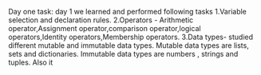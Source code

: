 Day one task: day 1 we learned and performed following tasks
1.Variable selection and declaration rules.
2.Operators - Arithmetic operator,Assignment operator,comparison operator,logical operators,Identity operators,Membership operators.
3.Data types- studied different mutable and immutable data types. Mutable data types are lists, sets and dictionaries. Immutable data types are numbers , strings and tuples. Also it 
